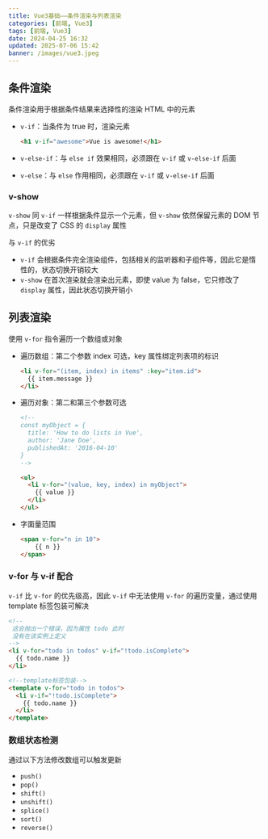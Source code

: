 ```yaml
---
title: Vue3基础——条件渲染与列表渲染
categories: [前端, Vue3]
tags: [前端, Vue3]
date: 2024-04-25 16:32
updated: 2025-07-06 15:42
banner: /images/vue3.jpeg
---
```

## 条件渲染

条件渲染用于根据条件结果来选择性的渲染 HTML 中的元素

- `v-if`：当条件为 true 时，渲染元素

    ```html
    <h1 v-if="awesome">Vue is awesome!</h1>
    ```

- `v-else-if`：与 `else if` 效果相同，必须跟在 `v-if` 或 `v-else-if` 后面

- `v-else`：与 `else` 作用相同，必须跟在 `v-if` 或 `v-else-if` 后面

### v-show

`v-show` 同 `v-if` 一样根据条件显示一个元素，但 `v-show` 依然保留元素的 DOM 节点，只是改变了 CSS 的 `display` 属性

与 `v-if` 的优劣

- `v-if` 会根据条件完全渲染组件，包括相关的监听器和子组件等，因此它是惰性的，状态切换开销较大
- `v-show` 在首次渲染就会渲染出元素，即使 value 为 false，它只修改了 `display` 属性，因此状态切换开销小

## 列表渲染

使用 `v-for` 指令遍历一个数组或对象

- 遍历数组：第二个参数 index 可选，key 属性绑定列表项的标识

    ```html
    <li v-for="(item, index) in items" :key="item.id">
      {{ item.message }}
    </li>
    ```

- 遍历对象：第二和第三个参数可选

    ```html
    <!--
    const myObject = {
      title: 'How to do lists in Vue',
      author: 'Jane Doe',
      publishedAt: '2016-04-10'
    }
    -->
    
    <ul>
      <li v-for="(value, key, index) in myObject">
        {{ value }}
      </li>
    </ul>
    ```

- 字面量范围

    ```html
    <span v-for="n in 10">
        {{ n }}
    </span>
    ```

### v-for 与 v-if 配合

`v-if` 比 `v-for` 的优先级高，因此 `v-if` 中无法使用 `v-for` 的遍历变量，通过使用 template 标签包装可解决

```html
<!--
 这会抛出一个错误，因为属性 todo 此时
 没有在该实例上定义
-->
<li v-for="todo in todos" v-if="!todo.isComplete">
  {{ todo.name }}
</li>

<!--template标签包装-->
<template v-for="todo in todos">
  <li v-if="!todo.isComplete">
    {{ todo.name }}
  </li>
</template>
```

### 数组状态检测

通过以下方法修改数组可以触发更新

- `push()`
- `pop()`
- `shift()`
- `unshift()`
- `splice()`
- `sort()`
- `reverse()`
